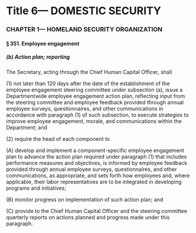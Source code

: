 
# Title 6— DOMESTIC SECURITY
### CHAPTER 1— HOMELAND SECURITY ORGANIZATION
#### § 351. Employee engagement
##### (b) Action plan; reporting

The Secretary, acting through the Chief Human Capital Officer, shall

(1) not later than 120 days after the date of the establishment of the employee engagement steering committee under subsection (a), issue a Departmentwide employee engagement action plan, reflecting input from the steering committee and employee feedback provided through annual employee surveys, questionnaires, and other communications in accordance with paragraph (1) of such subsection, to execute strategies to improve employee engagement, morale, and communications within the Department; and

(2) require the head of each component to

(A) develop and implement a component-specific employee engagement plan to advance the action plan required under paragraph (1) that includes performance measures and objectives, is informed by employee feedback provided through annual employee surveys, questionnaires, and other communications, as appropriate, and sets forth how employees and, where applicable, their labor representatives are to be integrated in developing programs and initiatives;

(B) monitor progress on implementation of such action plan; and

(C) provide to the Chief Human Capital Officer and the steering committee quarterly reports on actions planned and progress made under this paragraph.
